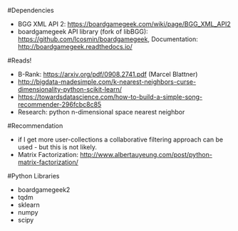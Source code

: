 

#Dependencies

* BGG XML API 2: https://boardgamegeek.com/wiki/page/BGG_XML_API2
* boardgamegeek API library (fork of libBGG): https://github.com/lcosmin/boardgamegeek, Documentation: http://boardgamegeek.readthedocs.io/

#Reads!
* B-Rank: https://arxiv.org/pdf/0908.2741.pdf (Marcel Blattner)
* http://bigdata-madesimple.com/k-nearest-neighbors-curse-dimensionality-python-scikit-learn/
* https://towardsdatascience.com/how-to-build-a-simple-song-recommender-296fcbc8c85
* Research: python n-dimensional space nearest neighbor

#Recommendation
* if I get more user-collections a collaborative filtering approach can be used - but this is not likely.
* Matrix Factorization: http://www.albertauyeung.com/post/python-matrix-factorization/

#Python Libraries
* boardgamegeek2
* tqdm
* sklearn
* numpy
* scipy
